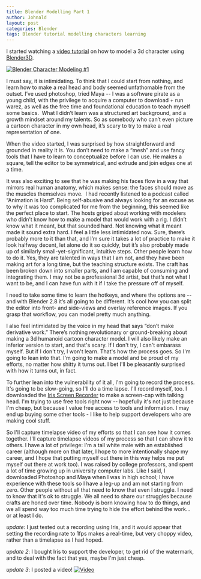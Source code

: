 ```yaml
---
title: Blender Modelling Part 1
author: Johnald
layout: post
categories: Blender
tags: Blender tutorial modelling characters learning
---
```

I started watching a [video tutorial](https://www.youtube.com/watch?v=0QT1GNMevfc) on how to model a 3d character using [Blender3D](https://blender.org).

[![Blender Character Modeling #1](https://img.youtube.com/vi/0QT1GNMevfc/0.jpg)](https://www.youtube.com/watch?v=0QT1GNMevfc)

I must say, it is intimidating. To think that I could start from nothing, and learn how to make a real head and body seemed unfathomable from the outset. I’ve used photoshop, tried Maya -- I was a software pirate as a young child, with the privilege to acquire a computer to download + run warez, as well as the free time and foundational education to teach myself some basics. 
What I didn’t learn was a structured art background, and a growth mindset around my talents. So as somebody who can’t even picture a cartoon character in my own head, it’s scary to try to make a real representation of one. 

When the video started, I was surprised by how straightforward and grounded in reality it is. You don’t need to make a “mesh” and use fancy tools that I have to learn to conceptualize before I can use. He makes a square, tell the editor to be symmetrical, and extrude and join edges one at a time.

It was also exciting to see that he was making his faces flow in a way that mirrors real human anatomy, which makes sense: the faces should move as the muscles themselves move. 
I had recently listened to a podcast called “Animation is Hard”. Being self-abusive and always looking for an excuse as to why it was too complicated for me from the beginning, this seemed like the perfect place to start. The hosts griped about working with modelers who didn’t know how to make a model that would work with a rig. I didn’t know what it meant, but that sounded hard. Not knowing what it meant made it sound extra hard. I feel a little less intimidated now. Sure, there’s probably more to it than that, and I’m sure it takes a lot of practice to make it look halfway decent, let alone do it so quickly, but it’s also probably made up of similarly small-yet-significant, intuitive steps. Other people learn how to do it. Yes, they are talented in ways that I am not, and they have been making art for a long time, but the teaching structure exists. The craft has been broken down into smaller parts, and I am capable of consuming and integrating them. I may not be a professional 3d artist, but that’s not what I want to be, and I can have fun with it if I take the pressure off of myself.

I need to take some time to learn the hotkeys, and where the options are -- and with Blender 2.8 it’s all going to be different. It’s cool how you can split the editor into front- and side-views and overlay reference images. If you grasp that workflow, you can model pretty much anything.

I also feel intimidated by the voice in my head that says “don’t make derivative work.” There’s nothing revolutionary or ground-breaking about making a 3d humanoid cartoon character model. I will also likely make an inferior version to start, and that's scary. If I don't try, I can't embarass myself. But if I don't try, I won't learn. That's how the process goes. So I'm going to lean into that. I'm going to make a model and be proud of my efforts, no matter how shitty it turns out. I bet I'll be pleasantly surprised with how it turns out, in fact.

To further lean into the vulnerability of it all, I'm going to record the process. It's going to be slow-going, so I'll do a time lapse. I'll record myself, too. I downloaded the [Iris Screen Recorder](https://staticz.com/iris/) to make a screen-cap with talking head. I'm trying to use free tools right now -- hopefully it's not just because I'm cheap, but because I value free access to tools and information. I may end up buying some other tools - I like to help support developers who are making cool stuff.

So I'll capture timelapse video of my efforts so that I can see how it comes together. I'll capture timelapse videos of my process so that I can show it to others. I have a lot of privilege: I'm a tall white male with an established career (although more on that later, I hope to more intentionally shape my career, and I hope that putting myself out there in this way helps me put myself out there at work too). I was raised by college professors, and spent a lot of time growing up in university computer labs. Like I said, I downloaded Photoshop and Maya when I was in high school; I have experience with these tools so I have a leg-up and am not starting from zero. Other people without all that need to know that even I struggle. I need to know that it's ok to struggle. We all need to share our struggles because crafts are honed over time. Nobody is born knowing how to do things, and we all spend way too much time trying to hide the effort behind the work... or at least I do.

*update*: I just tested out a recording using Iris, and it would appear that setting the recording rate to 1fps makes a real-time, but very choppy video, rather than a timelapse as I had hoped.

*update 2*: I bought Iris to support the developer, to get rid of the watermark, and to deal with the fact that yes, maybe I'm just cheap.

*update 3*: I posted a video! [![Video](https://img.youtube.com/vi/jh7mzomCU0M/0.jpg)](https://www.youtube.com/watch?v=jh7mzomCU0M)